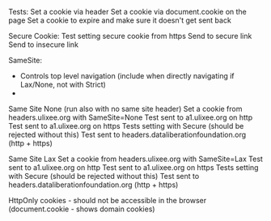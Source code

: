 Tests:
Set a cookie via header
Set a cookie via document.cookie on the page
Set a cookie to expire and make sure it doesn't get sent back

Secure Cookie:
Test setting secure cookie from https
Send to secure link
Send to insecure link

SameSite:
- Controls top level navigation (include when directly navigating if Lax/None, not with Strict)
-

Same Site None (run also with no same site header)
Set a cookie from headers.ulixee.org with SameSite=None
Test sent to a1.ulixee.org on http
Test sent to a1.ulixee.org on https
Tests setting with Secure (should be rejected without this)
Test sent to headers.dataliberationfoundation.org (http + https)

Same Site Lax
Set a cookie from headers.ulixee.org with SameSite=Lax
Test sent to a1.ulixee.org on http
Test sent to a1.ulixee.org on https
Tests setting with Secure (should be rejected without this)
Test sent to headers.dataliberationfoundation.org (http + https)

HttpOnly cookies - should not be accessible in the browser (document.cookie - shows domain cookies)
